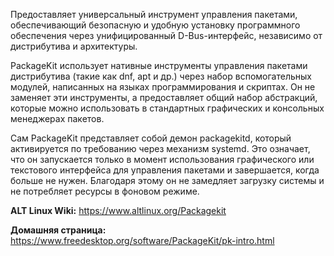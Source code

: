 Предоставляет универсальный инструмент управления пакетами,
обеспечивающий безопасную и удобную установку программного обеспечения через унифицированный D-Bus-интерфейс, независимо от дистрибутива и архитектуры.

PackageKit использует нативные инструменты управления пакетами дистрибутива (такие как dnf, apt и др.) через набор вспомогательных модулей,
написанных на языках программирования и скриптах.
Он не заменяет эти инструменты, а предоставляет общий набор абстракций, которые можно использовать в стандартных графических и консольных менеджерах пакетов.

Сам PackageKit представляет собой демон packagekitd, который активируется по требованию через механизм systemd.
Это означает, что он запускается только в момент использования графического или текстового интерфейса для управления пакетами и завершается,
когда больше не нужен. Благодаря этому он не замедляет загрузку системы и не потребляет ресурсы в фоновом режиме.

**ALT Linux Wiki:** <https://www.altlinux.org/Packagekit>

**Домашняя страница:**  
<https://www.freedesktop.org/software/PackageKit/pk-intro.html>
